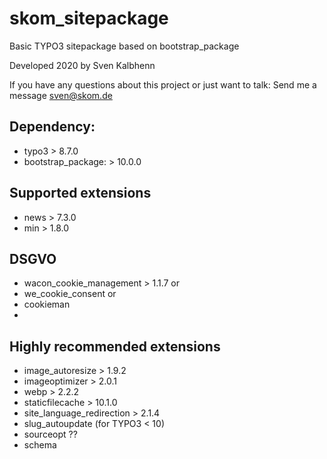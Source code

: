 # skom_sitepackage
Basic TYPO3 sitepackage based on bootstrap_package

Developed 2020 by Sven Kalbhenn

If you have any questions about this project or just want to talk:
Send me a message sven@skom.de

## Dependency:
- typo3 > 8.7.0
- bootstrap_package: > 10.0.0

## Supported extensions
- news > 7.3.0
- min > 1.8.0

## DSGVO
- wacon_cookie_management > 1.1.7 or
- we_cookie_consent or
- cookieman
-
## Highly recommended extensions
- image_autoresize > 1.9.2
- imageoptimizer > 2.0.1
- webp > 2.2.2
- staticfilecache > 10.1.0
- site_language_redirection > 2.1.4
- slug_autoupdate (for TYPO3 < 10)
- sourceopt ??
- schema
